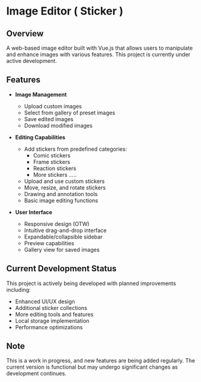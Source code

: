 # Image Editor ( Sticker )

## Overview
A web-based image editor built with Vue.js that allows users to manipulate and enhance images with various features. This project is currently under active development.

## Features
- **Image Management**
  - Upload custom images
  - Select from gallery of preset images
  - Save edited images
  - Download modified images

- **Editing Capabilities**
  - Add stickers from predefined categories:
    - Comic stickers
    - Frame stickers
    - Reaction stickers
    - More stickers .....
  - Upload and use custom stickers
  - Move, resize, and rotate stickers
  - Drawing and annotation tools
  - Basic image editing functions

- **User Interface**
  - Responsive design (OTW)
  - Intuitive drag-and-drop interface
  - Expandable/collapsible sidebar
  - Preview capabilities
  - Gallery view for saved images

## Current Development Status
This project is actively being developed with planned improvements including:
- Enhanced UI/UX design
- Additional sticker collections
- More editing tools and features
- Local storage implementation
- Performance optimizations

## Note
This is a work in progress, and new features are being added regularly. The current version is functional but may undergo significant changes as development continues.
